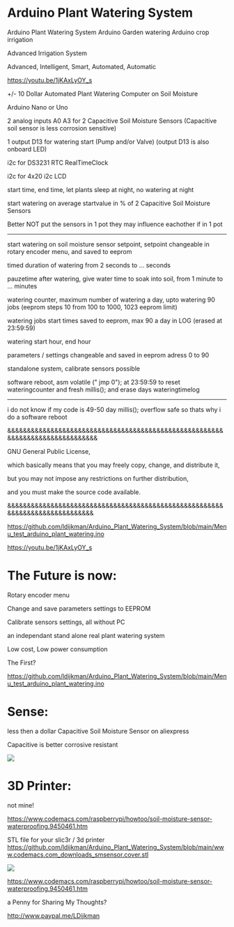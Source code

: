 # Arduino Plant Watering System
Arduino Plant Watering System
 Arduino Garden watering
 Arduino crop irrigation
 
Advanced Irrigation System

Advanced, Intelligent, Smart, Automated, Automatic

https://youtu.be/1jKAxLyOY_s

+/- 10 Dollar Automated Plant Watering Computer on Soil Moisture

Arduino Nano or Uno

2 analog inputs A0 A3 for 2 Capacitive Soil Moisture Sensors (Capacitive soil sensor is less corrosion sensitive)

1 output D13 for watering start (Pump and/or Valve) (output D13 is also onboard LED)

i2c for DS3231 RTC RealTimeClock 

i2c for 4x20 i2c LCD

start time, end time, let plants sleep at night, no watering at night

start watering on average startvalue in % of 2 Capacitive Soil Moisture Sensors 

Better NOT put the sensors in 1 pot they may influence eachother if in 1 pot

------------

start watering on soil moisture sensor setpoint, setpoint changeable in rotary encoder menu, and saved to eeprom

timed duration of watering from 2 seconds to ... seconds

pauzetime after watering, give water time to soak into soil, from 1 minute to ... minutes

watering counter, maximum number of watering a day, upto watering 90 jobs (eeprom steps 10 from 100 to 1000, 1023 eeprom limit)

watering jobs start times saved to eeprom, max 90 a day in LOG (erased at 23:59:59)  

watering start hour, end hour

parameters / settings changeable and saved in eeprom adress 0 to 90

standalone system, calibrate sensors possible

software reboot, asm volatile (" jmp 0"); at 23:59:59 to reset wateringcounter and fresh millis(); and erase days wateringtimelog

------

i do not know if my code is 49-50 day millis(); overflow safe so thats why i do a software reboot

&&&&&&&&&&&&&&&&&&&&&&&&&&&&&&&&&&&&&&&&&&&&&&&&&&&&&&&&&&&&&&&&&&&&&&&&&&&&&&

GNU General Public License,

which basically means that you may freely copy, change, and distribute it,

but you may not impose any restrictions on further distribution,

and you must make the source code available.

&&&&&&&&&&&&&&&&&&&&&&&&&&&&&&&&&&&&&&&&&&&&&&&&&&&&&&&&&&&&&&&&&&&&&&&&&&&&&


https://github.com/ldijkman/Arduino_Plant_Watering_System/blob/main/Menu_test_arduino_plant_watering.ino

https://youtu.be/1jKAxLyOY_s



#
# The Future is now:

Rotary encoder menu 

Change and save parameters settings to EEPROM

Calibrate sensors settings, all without PC

an independant stand alone real plant watering system 

Low cost, Low power consumption

The First?

https://github.com/ldijkman/Arduino_Plant_Watering_System/blob/main/Menu_test_arduino_plant_watering.ino

#
# Sense:

less then a dollar Capacitive Soil Moisture Sensor on aliexpress

Capacitive is better corrosive resistant

<img src="https://cdn-reichelt.de/bilder/web/xxl_ws/A300/CAP-SHYG_1.png">

#
# 3D Printer:

not mine!

https://www.codemacs.com/raspberrypi/howtoo/soil-moisture-sensor-waterproofing.9450461.htm

STL file for your slic3r / 3d printer https://github.com/ldijkman/Arduino_Plant_Watering_System/blob/main/www.codemacs.com_downloads_smsensor.cover.stl 

<img src="https://www.codemacs.com/post.images/16204626.1.webp">

https://www.codemacs.com/raspberrypi/howtoo/soil-moisture-sensor-waterproofing.9450461.htm

a Penny for Sharing My Thoughts?

http://www.paypal.me/LDijkman
